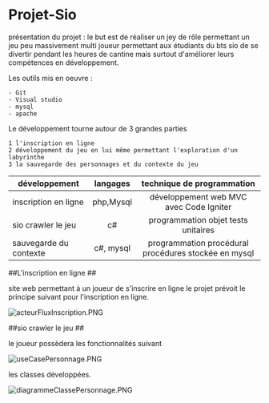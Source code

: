 # Projet-Sio

présentation du projet : le but est de réaliser un jey de rôle permettant un jeu peu massivement multi joueur permettant 
aux étudiants du bts sio de se divertir pendant les heures de cantine mais surtout d'améliorer leurs compétences
en développement.


Les outils mis en oeuvre :

	- Git
	- Visual studio
	- mysql
	- apache

Le développement tourne autour de 3 grandes parties

	1 l'inscription en ligne 
	2 développement du jeu en lui même permettant l'exploration d'un labyrinthe
	3 la sauvegarde des personnages et du contexte du jeu 

| développement           | langages | technique de programmation                          |
|-------------------------|:--------:|:---------------------------------------------------:|
|inscription en ligne	  |php,Mysql |développement web MVC avec Code Igniter              |	
|sio crawler le jeu 	  |c#        |programmation objet tests unitaires                  |     
|sauvegarde du contexte   |c#, mysql |programmation procédural procédures stockée en mysql |
  


##L'inscription en ligne ##

site web permettant à un joueur de s'inscrire en ligne le projet prévoit le principe suivant pour l'inscription en ligne. 

![acteurFluxInscription.PNG](https://zupimages.net/up/19/27/3i31.png)



##sio crawler le jeu ##

le joueur possèdera les fonctionnalités suivant 


![useCasePersonnage.PNG](https://zupimages.net/up/19/27/50a0.png)


les classes développées.

![diagrammeClassePersonnage.PNG](https://zupimages.net/up/19/27/i39q.png)
